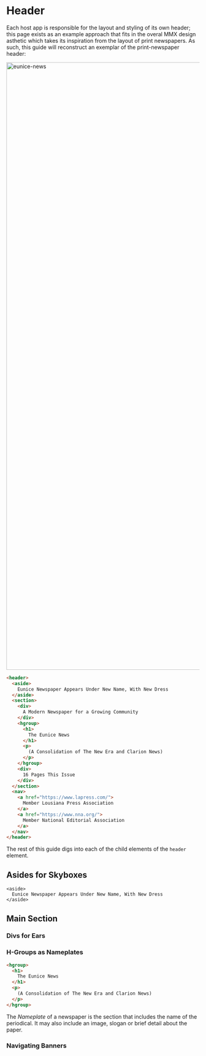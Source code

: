 # Header

Each host app is responsible for the layout and styling of its own header; this page exists as an example approach
that fits in the overal MMX design asthetic which takes its inspiration from the layout of print newspapers. As such,
this guide will reconstruct an exemplar of the print-newspaper header:

<img width="1586" alt="eunice-news" src="https://user-images.githubusercontent.com/114622842/232142460-29fb9735-6b55-4f75-a698-9f3072f8e338.png">

```html
<header>
  <aside>
    Eunice Newspaper Appears Under New Name, With New Dress
  </aside>
  <section>
    <div>
      A Modern Newspaper for a Growing Community
    </div>
    <hgroup>
      <h1>
        The Eunice News
      </h1>
      <p>
        (A Consolidation of The New Era and Clarion News)
      </p>
    </hgroup>
    <div>
      16 Pages This Issue
    </div>
  </section>
  <nav>
    <a href="https://www.lapress.com/">
      Member Lousiana Press Association
    </a>
    <a href="https://www.nna.org/">
      Member National Editorial Association
    </a>    
  </nav>
</header>
```

The rest of this guide digs into each of the child elements of the `header` element.

## Asides for Skyboxes

```
<aside>
  Eunice Newspaper Appears Under New Name, With New Dress
</aside>
```

## Main Section

### Divs for Ears

### H-Groups as Nameplates

```html
<hgroup>
  <h1>
    The Eunice News
  </h1>
  <p>
    (A Consolidation of The New Era and Clarion News)
  </p>
</hgroup>
```
The _Nameplate_ of a newspaper is the section that includes the name of the periodical. It may also include an image, 
slogan or brief detail about the paper.

### Navigating Banners
